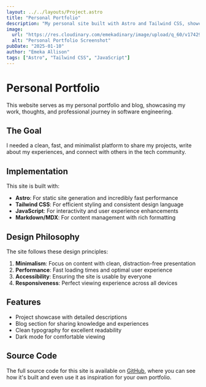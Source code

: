 ```yaml
---
layout: ../../layouts/Project.astro
title: "Personal Portfolio"
description: "My personal site built with Astro and Tailwind CSS, showcasing my projects, writing, and professional journey as a software engineer."
image:
  url: "https://res.cloudinary.com/emekadinary/image/upload/q_60/v1742975725/Projects%20Screenshot/Emeka-site_x8lw9p.webp"
  alt: "Personal Portfolio Screenshot"
pubDate: "2025-01-10"
author: "Emeka Allison"
tags: ["Astro", "Tailwind CSS", "JavaScript"]
---
```


# Personal Portfolio

This website serves as my personal portfolio and blog, showcasing my work, thoughts, and professional journey in software engineering.

## The Goal

I needed a clean, fast, and minimalist platform to share my projects, write about my experiences, and connect with others in the tech community.

## Implementation

This site is built with:

- **Astro**: For static site generation and incredibly fast performance
- **Tailwind CSS**: For efficient styling and consistent design language
- **JavaScript**: For interactivity and user experience enhancements
- **Markdown/MDX**: For content management with rich formatting

## Design Philosophy

The site follows these design principles:

1. **Minimalism**: Focus on content with clean, distraction-free presentation
2. **Performance**: Fast loading times and optimal user experience
3. **Accessibility**: Ensuring the site is usable by everyone
4. **Responsiveness**: Perfect viewing experience across all devices

## Features

- Project showcase with detailed descriptions
- Blog section for sharing knowledge and experiences
- Clean typography for excellent readability
- Dark mode for comfortable viewing

## Source Code

The full source code for this site is available on [GitHub](https://github.com/Aliemeka/personal-site), where you can see how it's built and even use it as inspiration for your own portfolio.
